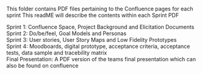 This folder contains PDF files pertaining to the Confluence pages for each sprint
This readME will describe the contents within each Sprint PDF

Sprint 1: Confluence Space, Project Background and Elicitation Documents  
Sprint 2: Do/be/feel, Goal Models and Personas  
Sprint 3: User stories, User Story Maps and Low Fidelity Prototypes  
Sprint 4: Moodboards, digital prototype, acceptance criteria, acceptance tests, data sample and tracebility matrix  
Final Presentation: A PDF version of the teams final presentation which can also be found on confluence
